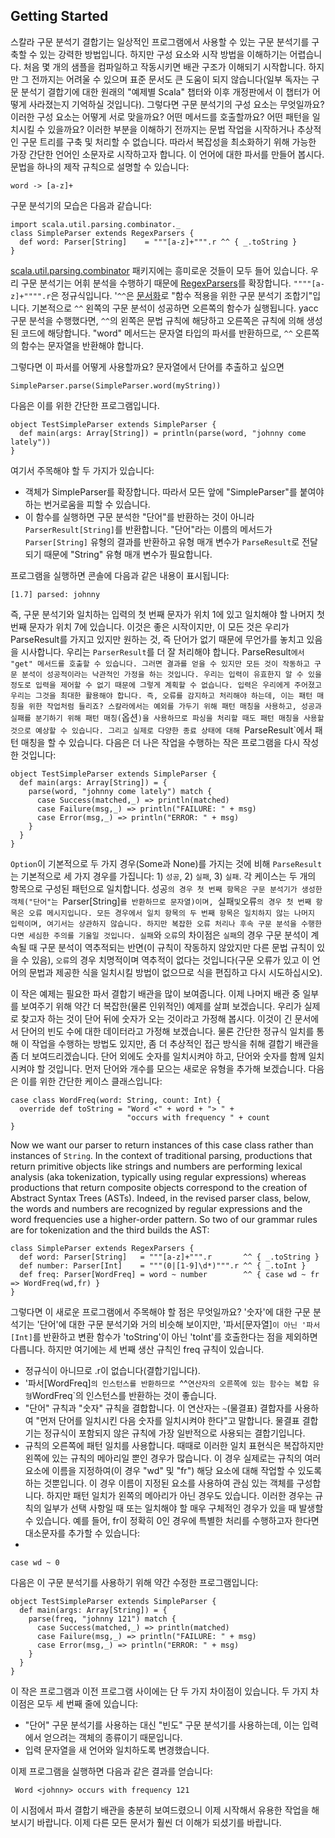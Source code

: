 ## Getting Started

스칼라 구문 분석기 결합기는 일상적인 프로그램에서 사용할 수 있는 구문 분석기를 구축할 수 있는 강력한 방법입니다. 하지만 구성 요소와 시작 방법을 이해하기는 어렵습니다. 처음 몇 개의 샘플을 컴파일하고 작동시키면 배관 구조가 이해되기 시작합니다. 하지만 그 전까지는 어려울 수 있으며 표준 문서도 큰 도움이 되지 않습니다(일부 독자는 구문 분석기 결합기에 대한 원래의 "예제별 Scala" 챕터와 이후 개정판에서 이 챕터가 어떻게 사라졌는지 기억하실 것입니다). 그렇다면 구문 분석기의 구성 요소는 무엇일까요? 이러한 구성 요소는 어떻게 서로 맞을까요? 어떤 메서드를 호출할까요? 어떤 패턴을 일치시킬 수 있을까요? 이러한 부분을 이해하기 전까지는 문법 작업을 시작하거나 추상적인 구문 트리를 구축 및 처리할 수 없습니다. 따라서 복잡성을 최소화하기 위해 가능한 가장 간단한 언어인 소문자로 시작하고자 합니다. 이 언어에 대한 파서를 만들어 봅시다. 문법을 하나의 제작 규칙으로 설명할 수 있습니다:

```
word -> [a-z]+
```

구문 분석기의 모습은 다음과 같습니다: 


    import scala.util.parsing.combinator._
    class SimpleParser extends RegexParsers {
      def word: Parser[String]    = """[a-z]+""".r ^^ { _.toString }
    }


[scala.util.parsing.combinator](https://javadoc.io/static/org.scala-lang.modules/scala-parser-combinators_2.13/2.1.0/scala/util/parsing/combinator/index.html) 패키지에는 흥미로운 것들이 모두 들어 있습니다. 우리 구문 분석기는 어휘 분석을 수행하기 때문에 [RegexParsers](https://javadoc.io/static/org.scala-lang.modules/scala-parser-combinators_2.13/2.1.0/scala/util/parsing/combinator/RegexParsers.html)를 확장합니다. 
`""""[a-z]+"""".r`은 정규식입니다. '`^^`은 [문서화](https://javadoc.io/static/org.scala-lang.modules/scala-parser-combinators_2.13/2.1.0/scala/util/parsing/combinator/Parsers$Parser.html#^^[U](f:T=>U):Parsers.this.Parser[U])로 "함수 적용을 위한 구문 분석기 조합기"입니다. 기본적으로 `^^` 왼쪽의 구문 분석이 성공하면 오른쪽의 함수가 실행됩니다. yacc 구문 분석을 수행했다면, `^^`의 왼쪽은 문법 규칙에 해당하고 오른쪽은 규칙에 의해 생성된 코드에 해당합니다. "word" 메서드는 문자열 타입의 파서를 반환하므로, `^^` 오른쪽의 함수는 문자열을 반환해야 합니다.

그렇다면 이 파서를 어떻게 사용할까요? 문자열에서 단어를 추출하고 싶으면


    SimpleParser.parse(SimpleParser.word(myString))

다음은 이를 위한 간단한 프로그램입니다.

    object TestSimpleParser extends SimpleParser {
      def main(args: Array[String]) = println(parse(word, "johnny come lately"))
    }


여기서 주목해야 할 두 가지가 있습니다:
 
* 객체가 SimpleParser를 확장합니다. 따라서 모든 앞에 "SimpleParser"를 붙여야 하는 번거로움을 피할 수 있습니다.
* 이 함수를 실행하면 구문 분석한 "단어"를 반환하는 것이 아니라 `ParserResult[String]`를 반환합니다. "단어"라는 이름의 메서드가 `Parser[String]` 유형의 결과를 반환하고 유형 매개 변수가 `ParseResult`로 전달되기 때문에 "String" 유형 매개 변수가 필요합니다.

프로그램을 실행하면 콘솔에 다음과 같은 내용이 표시됩니다:


    [1.7] parsed: johnny 


즉, 구문 분석기와 일치하는 입력의 첫 번째 문자가 위치 1에 있고 일치해야 할 나머지 첫 번째 문자가 위치 7에 있습니다. 이것은 좋은 시작이지만, 이 모든 것은 우리가 ParseResult를 가지고 있지만 원하는 것, 즉 단어가 없기 때문에 무언가를 놓치고 있음을 시사합니다. 우리는 `ParserResult`를 더 잘 처리해야 합니다. ParseResult`에서 "get" 메서드를 호출할 수 있습니다. 그러면 결과를 얻을 수 있지만 모든 것이 작동하고 구문 분석이 성공적이라는 낙관적인 가정을 하는 것입니다. 우리는 입력이 유효한지 알 수 있을 정도로 입력을 제어할 수 없기 때문에 그렇게 계획할 수 없습니다. 입력은 우리에게 주어졌고 우리는 그것을 최대한 활용해야 합니다. 즉, 오류를 감지하고 처리해야 하는데, 이는 패턴 매칭을 위한 작업처럼 들리죠? 스칼라에서는 예외를 가두기 위해 패턴 매칭을 사용하고, 성공과 실패를 분기하기 위해 패턴 매칭(`옵션`)을 사용하므로 파싱을 처리할 때도 패턴 매칭을 사용할 것으로 예상할 수 있습니다. 그리고 실제로 다양한 종료 상태에 대해 `ParseResult`에서 패턴 매칭을 할 수 있습니다. 다음은 더 나은 작업을 수행하는 작은 프로그램을 다시 작성한 것입니다:


    object TestSimpleParser extends SimpleParser {
      def main(args: Array[String]) = {    
        parse(word, "johnny come lately") match {
          case Success(matched,_) => println(matched)
          case Failure(msg,_) => println("FAILURE: " + msg)
          case Error(msg,_) => println("ERROR: " + msg)
        }
      }
    }


`Option`이 기본적으로 두 가지 경우(Some과 None)를 가지는 것에 비해 `ParseResult`는 기본적으로 세 가지 경우를 가집니다: 1) `성공`, 2) `실패`, 3) `실패`. 각 케이스는 두 개의 항목으로 구성된 패턴으로 일치합니다. 성공`의 경우 첫 번째 항목은 구문 분석기가 생성한 객체("단어"는 `Parser[String]`를 반환하므로 문자열)이며, `실패` 및 `오류`의 경우 첫 번째 항목은 오류 메시지입니다. 모든 경우에서 일치 항목의 두 번째 항목은 일치하지 않는 나머지 입력이며, 여기서는 상관하지 않습니다. 하지만 복잡한 오류 처리나 후속 구문 분석을 수행한다면 세심한 주의를 기울일 것입니다. 실패`와 `오류`의 차이점은 `실패`의 경우 구문 분석이 계속될 때 구문 분석이 역추적되는 반면(이 규칙이 작동하지 않았지만 다른 문법 규칙이 있을 수 있음), `오류`의 경우 치명적이며 역추적이 없다는 것입니다(구문 오류가 있고 이 언어의 문법과 제공한 식을 일치시킬 방법이 없으므로 식을 편집하고 다시 시도하십시오).

이 작은 예제는 필요한 파서 결합기 배관을 많이 보여줍니다. 이제 나머지 배관 중 일부를 보여주기 위해 약간 더 복잡한(물론 인위적인) 예제를 살펴 보겠습니다. 우리가 실제로 찾고자 하는 것이 단어 뒤에 숫자가 오는 것이라고 가정해 봅시다. 이것이 긴 문서에서 단어의 빈도 수에 대한 데이터라고 가정해 보겠습니다. 물론 간단한 정규식 일치를 통해 이 작업을 수행하는 방법도 있지만, 좀 더 추상적인 접근 방식을 취해 결합기 배관을 좀 더 보여드리겠습니다. 단어 외에도 숫자를 일치시켜야 하고, 단어와 숫자를 함께 일치시켜야 할 것입니다. 먼저 단어와 개수를 모으는 새로운 유형을 추가해 보겠습니다. 다음은 이를 위한 간단한 케이스 클래스입니다:


    case class WordFreq(word: String, count: Int) {
      override def toString = "Word <" + word + "> " +
                              "occurs with frequency " + count
    }

Now we want our parser to return instances of this case class rather than instances of `String`. In the context of traditional parsing, productions that return primitive objects like strings and numbers are performing lexical analysis (aka tokenization, typically using regular expressions) whereas productions that return composite objects correspond to the creation of Abstract Syntax Trees (ASTs). Indeed, in the revised parser class, below, the words and numbers are recognized by regular expressions and the word frequencies use a higher-order pattern. So two of our grammar rules are for tokenization and the third builds the AST:
 
    class SimpleParser extends RegexParsers {
      def word: Parser[String]   = """[a-z]+""".r       ^^ { _.toString }
      def number: Parser[Int]    = """(0|[1-9]\d*)""".r ^^ { _.toInt }
      def freq: Parser[WordFreq] = word ~ number        ^^ { case wd ~ fr => WordFreq(wd,fr) }
    }

그렇다면 이 새로운 프로그램에서 주목해야 할 점은 무엇일까요? '숫자'에 대한 구문 분석기는 '단어'에 대한 구문 분석기와 거의 비슷해 보이지만, '파서[문자열]`이 아닌 '파서[Int]`를 반환하고 변환 함수가 'toString'이 아닌 'toInt'를 호출한다는 점을 제외하면 다릅니다. 하지만 여기에는 세 번째 생산 규칙인 freq 규칙이 있습니다. 

* 정규식이 아니므로 .r이 없습니다(결합기입니다).
* '파서[WordFreq]`의 인스턴스를 반환하므로 `^^` 연산자의 오른쪽에 있는 함수는 복합 유형 `WordFreq`의 인스턴스를 반환하는 것이 좋습니다.
* "단어" 규칙과 "숫자" 규칙을 결합합니다. 이 연산자는 `~`(물결표) 결합자를 사용하여 "먼저 단어를 일치시킨 다음 숫자를 일치시켜야 한다"고 말합니다. 물결표 결합기는 정규식이 포함되지 않은 규칙에 가장 일반적으로 사용되는 결합기입니다.
* 규칙의 오른쪽에 패턴 일치를 사용합니다. 때때로 이러한 일치 표현식은 복잡하지만 왼쪽에 있는 규칙의 메아리일 뿐인 경우가 많습니다. 이 경우 실제로는 규칙의 여러 요소에 이름을 지정하여(이 경우 "wd" 및 "fr") 해당 요소에 대해 작업할 수 있도록 하는 것뿐입니다. 이 경우 이름이 지정된 요소를 사용하여 관심 있는 객체를 구성합니다. 하지만 패턴 일치가 왼쪽의 메아리가 아닌 경우도 있습니다. 이러한 경우는 규칙의 일부가 선택 사항일 때 또는 일치해야 할 매우 구체적인 경우가 있을 때 발생할 수 있습니다. 예를 들어, fr이 정확히 0인 경우에 특별한 처리를 수행하고자 한다면 대소문자를 추가할 수 있습니다:
* 
```
case wd ~ 0
```

다음은 이 구문 분석기를 사용하기 위해 약간 수정한 프로그램입니다:
 
    object TestSimpleParser extends SimpleParser {
      def main(args: Array[String]) = {
        parse(freq, "johnny 121") match {
          case Success(matched,_) => println(matched)
          case Failure(msg,_) => println("FAILURE: " + msg)
          case Error(msg,_) => println("ERROR: " + msg)
        }
      }
    }

이 작은 프로그램과 이전 프로그램 사이에는 단 두 가지 차이점이 있습니다. 두 가지 차이점은 모두 세 번째 줄에 있습니다:

* "단어" 구문 분석기를 사용하는 대신 "빈도" 구문 분석기를 사용하는데, 이는 입력에서 얻으려는 객체의 종류이기 때문입니다.
* 입력 문자열을 새 언어와 일치하도록 변경했습니다.

이제 프로그램을 실행하면 다음과 같은 결과를 얻습니다:

     Word <johnny> occurs with frequency 121
 
이 시점에서 파서 결합기 배관을 충분히 보여드렸으니 이제 시작해서 유용한 작업을 해보시기 바랍니다. 이제 다른 모든 문서가 훨씬 더 이해가 되셨기를 바랍니다.
